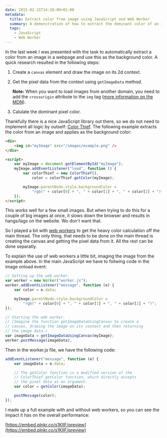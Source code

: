 ```yaml
---
date: 2015-02-15T14:28:00+01:00
metadata:
  title: Extract color from image using JavaScript and Web Worker
  summary: A demonstration of how to extract the dominant color of an image with pure JavaScript. For performance optimization I utilized a web worker, which had a great impact.
  tags:
    - JavaScript
    - Web Worker
---
```


In the last week I was presented with the task to automatically extract a color from an
image in a webpage and use this as the background color. A quick research resulted in the
following steps:

1.  Create a `canvas` element and draw the image on its 2d context.

1.  Get the pixel data from the context using `getImageData` method.

    **Note:** When you want to load images from another domain, you need to add the `crossorigin`
    attribute to the `img` tag ([more information on the MDN](https://developer.mozilla.org/en-US/docs/Web/HTML/CORS_enabled_image)).

1.  Calulate the dominant pixel color.

Thankfully there is a nice JavaScript library out there, so we do not need to implement all
logic by outself: [Color Thief](http://lokeshdhakar.com/projects/color-thief/). The following
example extracts the color from an image and applies as the background color:

```html
<div>
	<img id="myImage" src="/images/example.png" />
</div>

<script>
	var myImage = document.getElementById("myImage");
	myImage.addEventListener("load", function () {
		var colorThief = new ColorThief(),
			color = colorThief.getColor(myImage);

		myImage.parentNode.style.backgroundColor =
			"rgb(" + color[0] + ", " + color[1] + ", " + color[2] + ")";
	});
</script>
```

This works well for a few small images. But when trying to do this for a couple of big images
at once, it slows down the browser and results in hangs/lags on the website. Wo don't want
that.

So I played a bit with [web workers](https://developer.mozilla.org/en-US/docs/Web/API/Web_Workers_API/basic_usage)
to get the heavy color calculation off the main thread. The only thing, that needs to be done
on the main thread is creating the canvas and getting the pixel data from it. All the rest can
be done separatly.

To explain the use of web workers a little bit, imaging the image from the example above. In the
main JavaScript we have to follwing code in the image onload event:

```js
// Setting up the web worker.
var worker = new Worker("worker.js");
worker.addEventListener("message", function (e) {
	var color = e.data;

	myImage.parentNode.style.backgroundColor =
		"rgb(" + color[0] + ", " + color[1] + ", " + color[2] + ")";
});

// Starting the web worker.
// (Imagine the function getImageDataUsingCanvas to create a
// canvas, drawing the image on its context and then returning
// the image data.)
var imageData = getImageDataUsingCanvas(myImage);
worker.postMessage(imageData);
```

Then in the worker.js file, we have the following code:

```js
addEventListener("message", function (e) {
	var imageData = e.data;

	// The getColor function is a modified version of the
	// ColorThief.getColor function, which directly accepts
	// the pixel data as an argument.
	var color = getColor(imageData);

	postMessage(color);
});
```

I made up a full example with and without web workers, so you can see the impact it has on the
overall performance:

[https://embed.plnkr.co/s1KlIF/preview](https://embed.plnkr.co/s1KlIF/preview)
